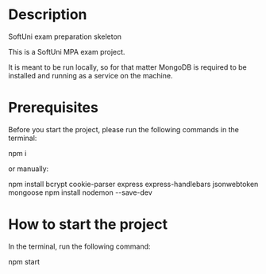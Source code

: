 # Description

SoftUni exam preparation skeleton

This is a SoftUni MPA exam project.

It is meant to be run locally, so for that matter MongoDB is required to be installed and running as a service on the machine.

# Prerequisites

Before you start the project, please run the following commands in the terminal:

npm i

or manually:

npm install bcrypt cookie-parser express express-handlebars jsonwebtoken mongoose
npm install nodemon --save-dev

# How to start the project

In the terminal, run the following command:

npm start

